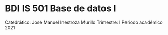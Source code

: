 # BDI  IS 501 Base de datos I

Catedrático: José Manuel Inestroza Murillo 
Trimestre: I Periodo académico 2021
